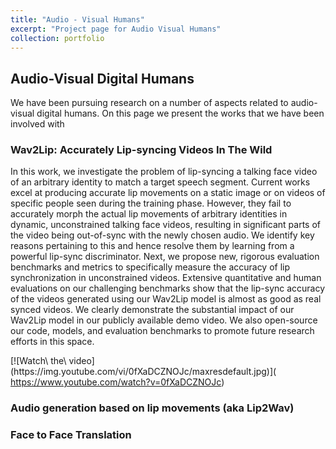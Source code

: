 ```yaml
---
title: "Audio - Visual Humans"
excerpt: "Project page for Audio Visual Humans"
collection: portfolio
---
```


## Audio-Visual Digital Humans

We have been pursuing research on a number of aspects related to audio-visual digital humans. On this page we present the works that we have been involved with

### Wav2Lip: Accurately Lip-syncing Videos In The Wild
In this work, we investigate the problem of lip-syncing a talking face video of an arbitrary identity to match a target speech segment. Current works excel at producing accurate lip movements on a static image or on videos of specific people seen during the training phase. However, they fail to accurately morph the actual lip movements of arbitrary identities in dynamic, unconstrained talking face videos, resulting in significant parts of the video being out-of-sync with the newly chosen audio. We identify key reasons pertaining to this and hence resolve them by learning from a powerful lip-sync discriminator. Next, we propose new, rigorous evaluation benchmarks and metrics to specifically measure the accuracy of lip synchronization in unconstrained videos. Extensive quantitative and human evaluations on our challenging benchmarks show that the lip-sync accuracy of the videos generated using our Wav2Lip model is almost as good as real synced videos. We clearly demonstrate the substantial impact of our Wav2Lip model in our publicly available demo video. We also open-source our code, models, and evaluation benchmarks to promote future research efforts in this space.

\[\!\[Watch\ the\ video\]\(https\://img.youtube.com/vi/0fXaDCZNOJc/maxresdefault.jpg\)\]\( https://www.youtube.com/watch?v=0fXaDCZNOJc)



### Audio generation based on lip movements (aka Lip2Wav)


### Face to Face Translation
